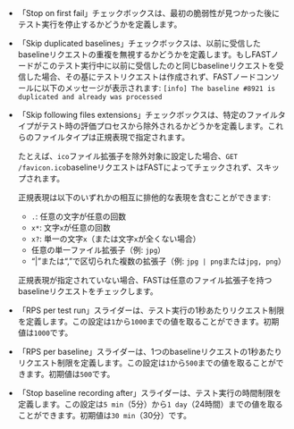 * 「Stop on first fail」チェックボックスは、最初の脆弱性が見つかった後にテスト実行を停止するかどうかを定義します。
* 「Skip duplicated baselines」チェックボックスは、以前に受信したbaselineリクエストの重複を無視するかどうかを定義します。もしFASTノードがこのテスト実行中に以前に受信したのと同じbaselineリクエストを受信した場合、その基にテストリクエストは作成されず、FASTノードコンソールに以下のメッセージが表示されます: `[info] The baseline #8921 is duplicated and already was processed`
* 「Skip following files extensions」チェックボックスは、特定のファイルタイプがテスト時の評価プロセスから除外されるかどうかを定義します。これらのファイルタイプは正規表現で指定されます。
    
    たとえば、`ico`ファイル拡張子を除外対象に設定した場合、`GET /favicon.ico`baselineリクエストはFASTによってチェックされず、スキップされます。
        
    正規表現は以下のいずれかの相互に排他的な表現を含むことができます:
        
    * `.`: 任意の文字が任意の回数
    * `x*`: 文字`x`が任意の回数
    * `x?`: 単一の文字`x`（または文字`x`が全くない場合）
    * 任意の単一ファイル拡張子（例: `jpg`）
    * “|”または“,”で区切られた複数の拡張子（例: `jpg | png`または`jpg, png`）
        
    正規表現が指定されていない場合、FASTは任意のファイル拡張子を持つbaselineリクエストをチェックします。
    
* 「RPS per test run」スライダーは、テスト実行の1秒あたりリクエスト制限を定義します。この設定は`1`から`1000`までの値を取ることができます。初期値は`1000`です。
* 「RPS per baseline」スライダーは、1つのbaselineリクエストの1秒あたりリクエスト制限を定義します。この設定は`1`から`500`までの値を取ることができます。初期値は`500`です。
* 「Stop baseline recording after」スライダーは、テスト実行の時間制限を定義します。この設定は`5 min`（5分）から`1 day`（24時間）までの値を取ることができます。初期値は`30 min`（30分）です。